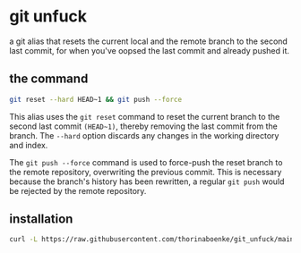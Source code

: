 # git unfuck
a git alias that resets the current local and the remote branch to the second last commit, for when you've oopsed the last commit and already pushed it.

## the command

```sh
git reset --hard HEAD~1 && git push --force
```

This alias uses the `git reset` command to reset the current branch to the second last commit `(HEAD~1)`, thereby removing the last commit from the branch. The `--hard` option discards any changes in the working directory and index.


The `git push --force` command is used to force-push the reset branch to the remote repository, overwriting the previous commit. This is necessary because the branch's history has been rewritten, a regular `git push` would be rejected by the remote repository.
## installation

```sh
curl -L https://raw.githubusercontent.com/thorinaboenke/git_unfuck/main/install.sh | sudo bash
```

